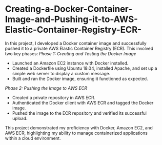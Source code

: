 # Creating-a-Docker-Container-Image-and-Pushing-it-to-AWS-Elastic-Container-Registry-ECR-
In this project, I developed a Docker container image and successfully pushed it to a private AWS Elastic Container Registry (ECR). This involved two key phases:
*Phase 1: Creating and Testing the Docker Image*
- Launched an Amazon EC2 instance with Docker installed.
- Created a Dockerfile using Ubuntu 18.04, installed Apache, and set up a simple web server to display a custom message.
- Built and ran the Docker image, ensuring it functioned as expected.

*Phase 2: Pushing the Image to AWS ECR*
- Created a private repository in AWS ECR.
- Authenticated the Docker client with AWS ECR and tagged the Docker image.
- Pushed the image to the ECR repository and verified its successful upload.

This project demonstrated my proficiency with Docker, Amazon EC2, and AWS ECR, highlighting my ability to manage containerized applications within a cloud environment.
